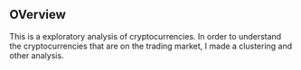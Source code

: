 ## OVerview

This is a exploratory analysis of cryptocurrencies. In order to understand the cryptocurrencies that are on the trading market, I made a clustering and other analysis.
